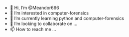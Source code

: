 - 👋 Hi, I’m @Meandor666
- 👀 I’m interested in computer-forensics
- 🌱 I’m currently learning python and computer-forensics
- 💞️ I’m looking to collaborate on ...
- 📫 How to reach me ...

<!---
Meandor666/Meandor666 is a ✨ special ✨ repository because its `README.md` (this file) appears on your GitHub profile.
You can click the Preview link to take a look at your changes.
--->

